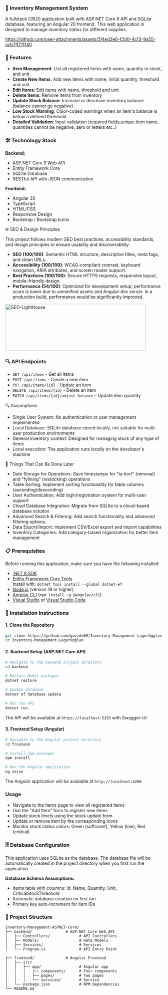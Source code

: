 ### 🏥 Inventory Management System

A fullstack CRUD application built with ASP.NET Core 9 API and SQLite database, featuring an Angular 20 frontend.
This web application is designed to manage inventory status for different supplies.

https://github.com/user-attachments/assets/5f4ed3e6-f2d0-4c13-9a55-acb7ff711140

### 🚀 Features

- **Item Management**: List all registered items with name, quantity in stock, and unit
- **Create New Items**: Add new items with name, initial quantity, threshold and unit
- **Edit Items**: Edit items with name, threshold and unit
- **Delete Items**: Remove items from inventory
- **Update Stock Balance**: Increase or decrease inventory balance (balance cannot go negative)
- **Low Stock Warning**: Color-coded warnings when an item's balance is below a defined threshold
- **Detailed Validation**: Input validation (required fields,unique item name, quantities cannot be negative, zero or letters etc..)

### 🛠️ Technology Stack

**Backend:**

- ASP.NET Core 9 Web API
- Entity Framework Core
- SQLite Database
- RESTful API with JSON communication

**Frontend:**

- Angular 20
- TypeScript
- HTML/CSS
- Responsive Design
- Bootstrap / Bootstrap Icons

🌐 SEO & Design Principles

This project follows modern SEO best practices, accessibility standards, and design principles to ensure usability and discoverability:
- **SEO (100/100)**: Semantic HTML structure, descriptive titles, meta tags, and clean URLs.
- **Accessibility (100/100)**: WCAG-compliant contrast, keyboard navigation, ARIA attributes, and screen reader support.
- **Best Practices (100/100)**: Secure HTTPS requests, responsive layout, mobile-friendly design.
- **Performance (54/100)**: Optimized for development setup; performance score is lower due to unminified assets and Angular dev server. In a production build, performance would be significantly improved.

<img width="450" height="150" alt="SEO-LightHouse" src="https://github.com/user-attachments/assets/601c58be-b11c-475f-99aa-8685b4a54f77" />

### 🔍 API Endpoints

- `GET /api/items` - Get all items
- `POST /api/items` - Create a new item
- `PUT /api/items/{id}` - Update an item
- `DELETE /api/items/{id}` - Delete an item
- `PATCH /api/items/{id}/adjust-balance` - Update item quantity

🔍 Assumptions

  - Single User System: No authentication or user management implemented
  - Local Database: SQLite database stored locally, not suitable for multi-user production environments
  - General inventory context: Designed for managing stock of any type of items
  - Local execution: The application runs locally on the developer's machine

🚀 Things That Can Be Done Later

   - Date Storage for Operations: Save timestamps for "ta bort" (removal) and "fyllning" (restocking) operations
   - Table Sorting: Implement sorting functionality for table columns (ascending/descending)
   - User Authentication: Add login/registration system for multi-user support
   - Cloud Database Integration: Migrate from SQLite to a cloud-based database solution
   - Advanced Search & Filtering: Add search functionality and advanced filtering options
   - Data Export/Import: Implement CSV/Excel export and import capabilities
   - Inventory Categories: Add category-based organization for better item management

### 📋 Prerequisites

Before running this application, make sure you have the following installed:

- [.NET 9 SDK](https://dotnet.microsoft.com/download/dotnet/9.0)
- [Entity Framework Core Tools](https://learn.microsoft.com/ef/core/cli/dotnet)  
  Install with: `dotnet tool install --global dotnet-ef`
- [Node.js](https://nodejs.org/) (version 18 or higher)
- [Angular CLI](https://angular.io/cli) (`npm install -g @angular/cli`)
- [Visual Studio](https://visualstudio.microsoft.com/) or [Visual Studio Code](https://code.visualstudio.com/)

### 🔧 Installation Instructions

#### 1. Clone the Repository

```bash
git clone https://github.com/gozzde09/Inventory-Management-LagerUgglan.git
cd Inventory-Management-LagerUgglan
```

#### 2. Backend Setup (ASP.NET Core API)

```bash
# Navigate to the backend project directory
cd backend

# Restore NuGet packages
dotnet restore

# Update database
dotnet ef database update

# Run the API
dotnet run
```

The API will be available at `https://localhost:5293` with Swagger-UI

#### 3. Frontend Setup (Angular)

```bash
# Navigate to the Angular project directory
cd frontend

# Install npm packages
npm install

# Run the Angular application
ng serve
```

The Angular application will be available at `http://localhost:4200`

### Usage

- Navigate to the Items page to view all registered items
- Use the "Add Item" form to register new items
- Update stock levels using the stock update form
- Update or remove item by the corresponding icons
- Monitor stock status colors: Green (sufficient), Yellow (low), Red (critical)

### 🗄️ Database Configuration

This application uses SQLite as the database. The database file will be automatically created in the project directory when you first run the application.

**Database Schema Assumptions:**

- Items table with columns: Id, Name, Quantity, Unit, CriticalStockThreshold
- Automatic database creation on first run
- Primary key auto-increment for item IDs

### 📁 Project Structure

```
Inventory-Management-ASPNET-Core/
├── backend/               # ASP.NET Core Web API
│   ├── Controllers/             # API Controllers
│   ├── Models/                  # Data Models
│   ├── Services/                # Services
│   └── Program.cs               # API Entry Point

├── frontend/              # Angular Frontend
│   ├── src/
│   │   ├── app/                 # Angular app
│   │   |   ├── components/      # Four components
│   │   |   ├── pages/           # Two pages
│   │   |   └── services/        # Service
│   └── package.json             # NPM Dependencies
└── README.md
```

